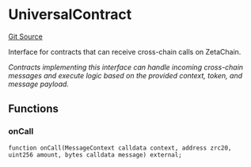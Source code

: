 # UniversalContract
[Git Source](https://github.com/zeta-chain/protocol-contracts/blob/main/v2/v2/contracts/zevm/interfaces/UniversalContract.sol)

Interface for contracts that can receive cross-chain calls on ZetaChain.

*Contracts implementing this interface can handle incoming cross-chain messages
and execute logic based on the provided context, token, and message payload.*


## Functions
### onCall


```solidity
function onCall(MessageContext calldata context, address zrc20, uint256 amount, bytes calldata message) external;
```

